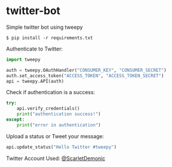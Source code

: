 # twitter-bot
Simple twitter bot using tweepy

```
$ pip install -r requirements.txt
```

Authenticate to Twitter:
```python
import tweepy

auth = tweepy.OAuthHandler("CONSUMER_KEY", "CONSUMER_SECRET")
auth.set_access_token("ACCESS_TOKEN", "ACCESS_TOKEN_SECRET")
api = tweepy.API(auth)
```

Check if authentication is a success:
```python
try:
    api.verify_credentials()
    print("authentication success!")
except:
    print("error in authentication")
```

Upload a status or Tweet your message:
```python
api.update_status("Hello Twitter #tweepy")
```

Twitter Account Used: [@ScarletDemonic](https://twitter.com/ScarletDemonic) 
